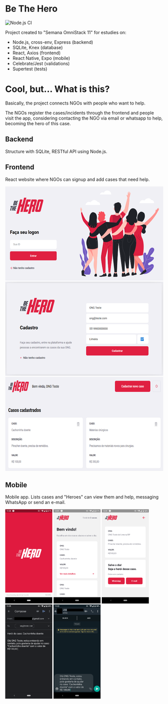 # Be The Hero
![Node.js CI](https://github.com/AdrianoBarbosa/be-the-hero/workflows/Node.js%20CI/badge.svg?branch=master)

Project created to "Semana OmniStack 11" for estudies on:

- Node.js, cross-env, Express (backend)
- SQLite, Knex (database)
- React, Axios (frontend)
- React Native, Expo (mobile)
- Celebrate/Jest (validations)
- Supertest (tests)

# Cool, but... What is this?
Basically, the project connects NGOs with people who want to help.

The NGOs register the cases/incidents through the frontend and people visit the app, considering contacting the NGO via email or whatsapp to help, becoming the hero of this case.

## Backend
Structure with SQLite, RESTful API using Node.js.

## Frontend
React website where NGOs can signup and add cases that need help.

<img src="screenshots/frontend-home.png" height="300em"/>
<img src="screenshots/frontend-signup.png" height="300em"/>
<img src="screenshots/frontend-cases.png" height="300em"/>

## Mobile
Mobile app. Lists cases and "Heroes" can view them and help, messaging WhatsApp or send an e-mail.


<img src="screenshots/mobile-splashScreen.png" height="300em"/> <img src="screenshots/mobile-cases.png" height="300em"/> <img src="screenshots/mobile-details.png" height="300em"/> <img src="screenshots/mobile-email.png" height="300em"/> <img src="screenshots/mobile-whatsapp.png" height="300em"/>
